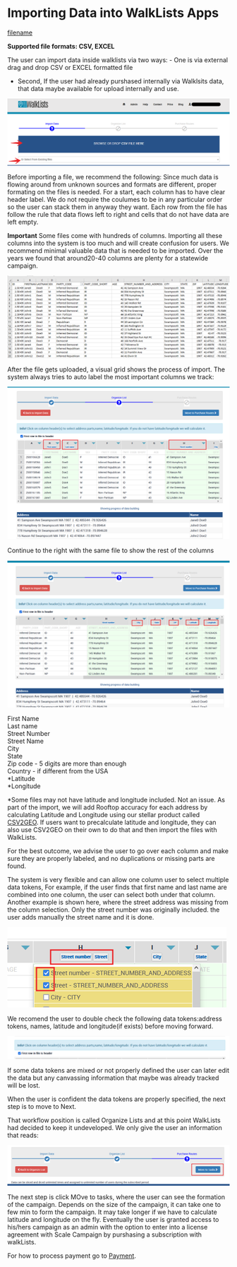 # Importing Data into WalkLists Apps

[filename](walklists-upload-file.mp4 ':include :type=video')

**Supported file formats: CSV, EXCEL**

<p>The user can import data inside walklists via two ways:
- One is via external drag and drop CSV or EXCEL formatted file  





- Second, If the user had already purshased internally via Walklsits data, that data maybe available for upload internally and use. </p>

![image0](../../../images/import-file/import-file-data-upload.png)

Before importing a file, we recommend the following:
Since much data is flowing around from unknown sources and formats are different, proper formating on the files is needed.
For a start, each column has to have clear header label. 
We do not require the coulumes  to be in any particular order so the user can stack them in anyway they want. 
Each row from the file has follow the rule that data flows left to right and cells that do not have data are left empty.

**Important**  Some files come with hundreds of columns. Importing all these columns into the system is too much and will create confusion for users. We recommend minimal valuable data that is needed to be imported.
Over the years we found that around20-40 columns are plenty for a statewide campaign. 

![image1](../../../images/import-file/import-file-1.png)

After the file gets uploaded, a visual grid shows the process of import. The system always tries to auto label the most important columns we track:

![image1](../../../images/import-file/file-upload-2.png)

Continue to the right with the same file to show the rest of the columns

![image1](../../../images/import-file/file-upload-3.png)

<div>First Name</div>
<div>Last name</div>
<div>Street Number<div>
<div>Street Name<div>
<div>City</div>
<div>State</div>
<div>Zip code - 5 digits are more than enough</div>
<div>Country - if different from the USA</div>
<div>*Latitude</div>
<div>*Longitude</div>

*Some files may not have latitude and longitude included. Not an issue. As part of the import, we will add Rooftop accuracy for each address by calculating Latitude and Longitude using our stellar product called <a href="https://csv2geo.com" target="_blank">CSV2GEO</a>. If users want to precalculate latitude and longitude, they can also use CSV2GEO on their own to do that and then import the files with WalkLists.

For the best outcome, we advise the user to go over each column and make sure they are properly labeled, and no duplications or missing parts are found.

The system is very flexible and can allow one column user to select multiple data tokens,
For example, if the user finds that first name and last name are combined into one column, the user can select both under that column.
Another example is shown here, where the street address was missing from the column selection. Only the street number was originally included. the user adds manually the street name and it is done. 

![image1](../../../images/import-file/file-upload-5.png)

We recomend the user to double check the following data tokens:address tokens, names, latitude and longitude(if exists) before moving forward.

![image1](../../../images/import-file/file-upload-6.png)

If some data tokens are mixed or not properly defined the user can later edit the data but any canvassing information that maybe was already tracked will be lost.

When the user is confident the data tokens are properly specified, the next step is to move to Next.

That workflow position is called Organize Lists and at this point WalkLists had decided to keep it undeveloped. We only give the user an information that reads: 

![image1](../../../images/import-file/file-upload-8.png)

The next step is click MOve to tasks, where the user can see the formation of the campaign. Depends on the size of the campaign, it can take one to few min to form the campaign. It may take longer if we have to calculate latitude and longitude on the fly. Eventually the user is granted access to his/hers campaign as an admin with the option to enter into a license agreement with Scale Campaign by purshasing a subscription with walkLists. 

For how to process payment go to [Payment](../tutorials/canvassing-app/payment/index.md).











 











